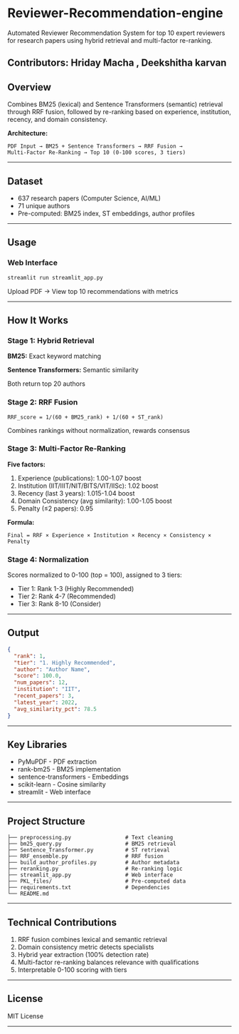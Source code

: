 # Reviewer-Recommendation-engine


Automated Reviewer Recommendation System for top 10 expert reviewers for research papers using hybrid retrieval and multi-factor re-ranking.

**Contributors:**
Hriday Macha , Deekshitha karvan
---

## **Overview**

Combines BM25 (lexical) and Sentence Transformers (semantic) retrieval through RRF fusion, followed by re-ranking based on experience, institution, recency, and domain consistency.

**Architecture:**
```
PDF Input → BM25 + Sentence Transformers → RRF Fusion → 
Multi-Factor Re-Ranking → Top 10 (0-100 scores, 3 tiers)
```

---

## **Dataset**

- 637 research papers (Computer Science, AI/ML)
- 71 unique authors
- Pre-computed: BM25 index, ST embeddings, author profiles

---

## **Usage**
### **Web Interface**

```bash
streamlit run streamlit_app.py
```

Upload PDF → View top 10 recommendations with metrics

---

## **How It Works**

### **Stage 1: Hybrid Retrieval**

**BM25:** Exact keyword matching

**Sentence Transformers:** Semantic similarity 

Both return top 20 authors

### **Stage 2: RRF Fusion**

```
RRF_score = 1/(60 + BM25_rank) + 1/(60 + ST_rank)
```

Combines rankings without normalization, rewards consensus

### **Stage 3: Multi-Factor Re-Ranking**

**Five factors:**
1. Experience (publications): 1.00-1.07 boost
2. Institution (IIT/IIIT/NIT/BITS/VIT/IISc): 1.02 boost
3. Recency (last 3 years): 1.015-1.04 boost
4. Domain Consistency (avg similarity): 1.00-1.05 boost
5. Penalty (≤2 papers): 0.95

**Formula:**
```
Final = RRF × Experience × Institution × Recency × Consistency × Penalty
```

### **Stage 4: Normalization**

Scores normalized to 0-100 (top = 100), assigned to 3 tiers:
- Tier 1: Rank 1-3 (Highly Recommended)
- Tier 2: Rank 4-7 (Recommended)
- Tier 3: Rank 8-10 (Consider)

---

## **Output**

```json
{
  "rank": 1,
  "tier": "1. Highly Recommended",
  "author": "Author Name",
  "score": 100.0,
  "num_papers": 12,
  "institution": "IIT",
  "recent_papers": 3,
  "latest_year": 2022,
  "avg_similarity_pct": 78.5
}
```

---

## **Key Libraries**

- PyMuPDF - PDF extraction
- rank-bm25 - BM25 implementation
- sentence-transformers - Embeddings
- scikit-learn - Cosine similarity
- streamlit - Web interface

---

## **Project Structure**

```
├── preprocessing.py                 # Text cleaning
├── bm25_query.py                    # BM25 retrieval
├── Sentence_Transformer.py          # ST retrieval
├── RRF_ensemble.py                  # RRF fusion
├── build_author_profiles.py         # Author metadata
├── reranking.py                     # Re-ranking logic
├── streamlit_app.py                 # Web interface
├── PKL_files/                       # Pre-computed data
├── requirements.txt                 # Dependencies
└── README.md
```

---

## **Technical Contributions**

1. RRF fusion combines lexical and semantic retrieval
2. Domain consistency metric detects specialists
3. Hybrid year extraction (100% detection rate)
4. Multi-factor re-ranking balances relevance with qualifications
5. Interpretable 0-100 scoring with tiers

---

## **License**

MIT License

---
